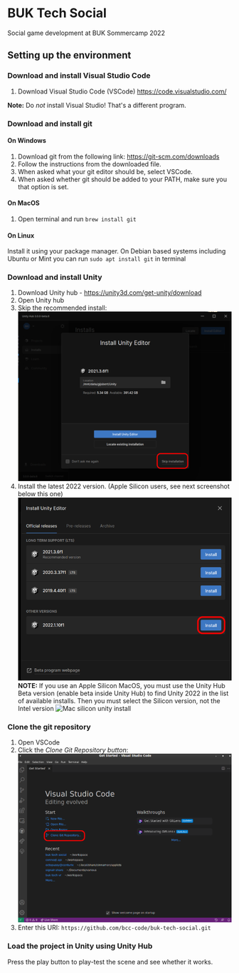 # BUK Tech Social

Social game development at BUK Sommercamp 2022

## Setting up the environment

### Download and install Visual Studio Code

1. Download Visual Studio Code (VSCode) https://code.visualstudio.com/

**Note:** Do _not_ install Visual Studio! That's a different program.

### Download and install git

#### On Windows

1. Download git from the following link: https://git-scm.com/downloads
2. Follow the instructions from the downloaded file.
3. When asked what your git editor should be, select VSCode.
4. When asked whether git should be added to your PATH, make sure you that option is set.

#### On MacOS
1. Open terminal and run `brew install git`

#### On Linux

Install it using your package manager. On Debian based systems including Ubuntu or Mint you can run `sudo apt install git` in terminal

### Download and install Unity

1. Download Unity hub - https://unity3d.com/get-unity/download
2. Open Unity hub
3. Skip the recommended install: ![Skip recommended installation](./doc/skip-recommended-install.png)
4. Install the latest 2022 version. (Apple Silicon users, see next screenshot below this one) ![Unity install](./doc/install-unity.png)  
  **NOTE:** If you use an Apple Silicon MacOS, you must use the Unity Hub Beta version (enable beta inside Unity Hub) to find Unity 2022 in the list of available installs. Then you must select the Silicon version, not the Intel version ![Mac silicon unity install](./doc/install-mac-silicon.png)

### Clone the git repository

1. Open VSCode
2. Click the _Clone Git Repository button_: ![Clone button in VSCode](./doc/clone-repo.png)
3. Enter this URI: `https://github.com/bcc-code/buk-tech-social.git`

### Load the project in Unity using Unity Hub

Press the play button to play-test the scene and see whether it works.
